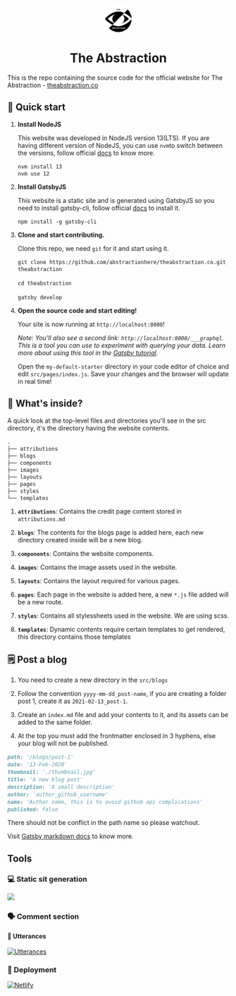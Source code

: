 <p align="center">
  <a href="https://www.theabstraction.co">
    <img alt="Gatsby" src="./src/images/logo.png" width="60" />
  </a>
</p>
<h1 align="center">
  The Abstraction
</h1>

This is the repo containing the source code for the official website for The Abstraction - [theabstraction.co](https://theabstraction.co)

## 🚀 Quick start

1.  **Install NodeJS**

    This website was developed in NodeJS version 13(LTS). If you are having different version of NodeJS, you can use ```nvm```to switch between the versions, follow official [docs](https://github.com/nvm-sh/nvm) to know more.

    ```shell
    nvm install 13
    nvm use 12
    ```

1.  **Install GatsbyJS**

    This website is a static site and is generated using GatsbyJS so you need to install gatsby-cli, follow official [docs](https://www.gatsbyjs.com/docs/tutorial/part-zero/#using-the-gatsby-cli) to install it.

    ```shell
    npm install -g gatsby-cli
    ```

1.  **Clone and start contributing.**

    Clone this repo, we need ```git``` for it and start using it.

    ```shell
    git clone https://github.com/abstractionhere/theabstraction.co.git theabstraction

    cd theabstraction
    
    gatsby develop
    ```

1.  **Open the source code and start editing!**

    Your site is now running at `http://localhost:8000`!

    _Note: You'll also see a second link: _`http://localhost:8000/___graphql`_. This is a tool you can use to experiment with querying your data. Learn more about using this tool in the [Gatsby tutorial](https://www.gatsbyjs.com/tutorial/part-five/#introducing-graphiql)._

    Open the `my-default-starter` directory in your code editor of choice and edit `src/pages/index.js`. Save your changes and the browser will update in real time!

## 🧐 What's inside?

A quick look at the top-level files and directories you'll see in the src directory, it's the directory having the website contents.

    .
    ├── attributions
    ├── blogs
    ├── components
    ├── images
    ├── layouts
    ├── pages
    ├── styles
    └── templates

1.  **`attributions`**: Contains the credit page content stored in ```attributions.md```

2.  **`blogs`**: The contents for the blogs page is added here, each new directory created inside will be a new blog.

3.  **`components`**: Contains the website components.

4.  **`images`**: Contains the image assets used in the website.

5.  **`layouts`**: Contains the layout required for various pages.

6.  **`pages`**: Each page in the website is added here, a new ```*.js``` file added will be a new route.

7.  **`styles`**: Contains all stylessheets used in the website. We are using scss.

8.  **`templates`**: Dynamic contents require certain templates to get rendered, this directory contains those templates

## 🗒️ Post a blog

1. You need to create a new directory in the ```src/blogs```

2. Follow the convention ```yyyy-mm-dd_post-name```, if you are creating a folder post 1, create it as ```2021-02-13_post-1```.

3. Create an ```index.md``` file and add your contents to it, and its assets can be added to the same folder.

4. At the top you must add the frontmatter enclosed in 3 hyphens, else your blog will not be published.


```md
path: '/blogs/post-1'
date: '13-Feb-2020'
thumbnail: './thumbnail.jpg'
title: 'A new blog post'
description: 'A small description'
author: 'author_github_username'
name: 'Author name, this is to avoid github api complications'
published: false
```
There should not be conflict in the path name so please watchout.

Visit [Gatsby markdown docs](https://www.gatsbyjs.com/docs/reference/markdown-syntax) to know more.

## Tools

### 💻 Static sit generation
[<img src="https://www.gatsbyjs.com/Gatsby-Logo.svg" height="50" >](https://www.gatsbyjs.com/)

### 🗣️ Comment section
#### 🔮 Utterances
[![Utterances](https://github.com/utterance.png?size=50)](https://utteranc.es/)
### 💫 Deployment
[![Netlify](https://www.netlify.com/img/press/logos/full-logo-light.svg)](https://www.netlify.com/)
